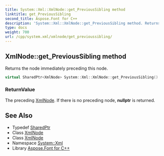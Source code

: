 ```yaml
---
title: System::Xml::XmlNode::get_PreviousSibling method
linktitle: get_PreviousSibling
second_title: Aspose.Font for C++
description: 'System::Xml::XmlNode::get_PreviousSibling method. Returns the node immediately preceding this node in C++.'
type: docs
weight: 700
url: /cpp/system.xml/xmlnode/get_previoussibling/
---
```

## XmlNode::get_PreviousSibling method


Returns the node immediately preceding this node.

```cpp
virtual SharedPtr<XmlNode> System::Xml::XmlNode::get_PreviousSibling() final
```


### ReturnValue

The preceding [XmlNode](../). If there is no preceding node, **nullptr** is returned.

## See Also

* Typedef [SharedPtr](../../../system/sharedptr/)
* Class [XmlNode](../)
* Class [XmlNode](../)
* Namespace [System::Xml](../../)
* Library [Aspose.Font for C++](../../../)
